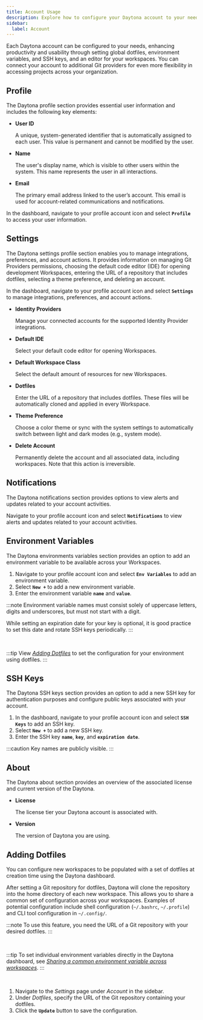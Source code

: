 ```yaml
---
title: Account Usage
description: Explore how to configure your Daytona account to your needs.
sidebar:
  label: Account
---
```


Each Daytona account can be configured to your needs, enhancing productivity and usability through setting global dotfiles, environment variables, and SSH keys, and an editor for your workspaces.
You can connect your account to additional Git providers for even more flexibility in accessing projects across your organization.

## Profile

The Daytona profile section provides essential user information and includes the following key elements:

- **User ID**

    A unique, system-generated identifier that is automatically assigned to each user. This value is permanent and cannot be modified by the user.

- **Name**

    The user's display name, which is visible to other users within the system. This name represents the user in all interactions.

- **Email**

    The primary email address linked to the user’s account. This email is used for account-related communications and notifications.

In the dashboard, navigate to your profile account icon and select **`Profile`** to access your user information.

## Settings

The Daytona settings profile section enables you to manage integrations, preferences, and account actions. It provides information on managing Git Providers permissions, choosing the default code editor (IDE) for opening development Workspaces, entering the URL of a repository that includes dotfiles, selecting a theme preference, and deleting an account.

In the dashboard, navigate to your profile account icon and select **`Settings`** to manage integrations, preferences, and account actions.

- **Identity Providers**

    Manage your connected accounts for the supported Identity Provider integrations.

- **Default IDE**

    Select your default code editor for opening Workspaces.

- **Default Workspace Class**

    Select the default amount of resources for new Workspaces.

- **Dotfiles**

    Enter the URL of a repository that includes dotfiles. These files will be automatically cloned and applied in every Workspace.

- **Theme Preference**

    Choose a color theme or sync with the system settings to automatically switch between light and dark modes (e.g., system mode).

- **Delete Account**

    Permanently delete the account and all associated data, including workspaces. Note that this action is irreversible.

## Notifications

The Daytona notifications section provides options to view alerts and updates related to your account activities.

Navigate to your profile account icon and select **`Notifications`** to view alerts and updates related to your account activities.

## Environment Variables

The Daytona environments variables section provides an option to add an environment variable to be available across your Workspaces.

1. Navigate to your profile account icon and select **`Env Variables`** to add an environment variable.
2. Select **`New +`** to add a new environment variable.
3. Enter the environment variable **`name`** and **`value`**.

:::note
Environment variable names must consist solely of uppercase letters, digits and underscores, but must not start with a digit.

While setting an expiration date for your key is optional, it is good practice to set this date and rotate SSH keys periodically.
:::

<br />

:::tip
View *[Adding Dotfiles](#adding-dotfiles)* to set the configuration for your environment using dotfiles.
:::

## SSH Keys

The Daytona SSH keys section provides an option to add a new SSH key for authentication purposes and configure public keys associated with your account.

1. In the dashboard, navigate to your profile account icon and select **`SSH Keys`** to add an SSH key.
2. Select **`New +`** to add a new SSH key.
3. Enter the SSH key **`name`**, **`key`**, and **`expiration date`**.

:::caution
Key names are publicly visible.
:::

## About

The Daytona about section provides an overview of the associated license and current version of the Daytona.

- **License**

    The license tier your Daytona account is associated with.

- **Version**

    The version of Daytona you are using.


## Adding Dotfiles

You can configure new workspaces to be populated with a set of dotfiles at creation time using the Daytona dashboard.

After setting a Git repository for dotfiles, Daytona will clone the repository into the home directory of each new workspace.
This allows you to share a common set of configuration across your workspaces.
Examples of potential configuration include shell configuration (`~/.bashrc`, `~/.profile`) and CLI tool configuration in `~/.config/`.

:::note
To use this feature, you need the URL of a Git repository with your desired dotfiles.
:::

<br />

:::tip
To set individual environment variables directly in the Daytona dashboard, see *[Sharing a common environment variable across workspaces](#sharing-a-common-environment-variable-across-workspaces)*.
:::

<br />

1. Navigate to the *Settings* page under *Account* in the sidebar.
2. Under *Dotfiles*, specify the URL of the Git repository containing your dotfiles.
3. Click the **`Update`** button to save the configuration.
